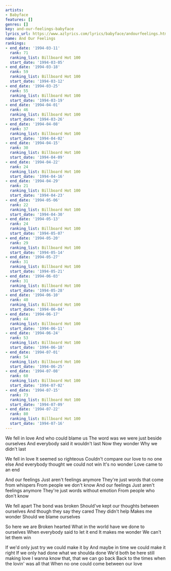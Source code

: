 ```yaml
---
artists:
- Babyface
features: []
genres: []
key: and-our-feelings-babyface
lyrics_url: https://www.azlyrics.com/lyrics/babyface/andourfeelings.html
name: And Our Feelings
rankings:
- end_date: '1994-03-11'
  rank: 71
  ranking_list: Billboard Hot 100
  start_date: '1994-03-05'
- end_date: '1994-03-18'
  rank: 59
  ranking_list: Billboard Hot 100
  start_date: '1994-03-12'
- end_date: '1994-03-25'
  rank: 55
  ranking_list: Billboard Hot 100
  start_date: '1994-03-19'
- end_date: '1994-04-01'
  rank: 46
  ranking_list: Billboard Hot 100
  start_date: '1994-03-26'
- end_date: '1994-04-08'
  rank: 37
  ranking_list: Billboard Hot 100
  start_date: '1994-04-02'
- end_date: '1994-04-15'
  rank: 30
  ranking_list: Billboard Hot 100
  start_date: '1994-04-09'
- end_date: '1994-04-22'
  rank: 24
  ranking_list: Billboard Hot 100
  start_date: '1994-04-16'
- end_date: '1994-04-29'
  rank: 21
  ranking_list: Billboard Hot 100
  start_date: '1994-04-23'
- end_date: '1994-05-06'
  rank: 22
  ranking_list: Billboard Hot 100
  start_date: '1994-04-30'
- end_date: '1994-05-13'
  rank: 24
  ranking_list: Billboard Hot 100
  start_date: '1994-05-07'
- end_date: '1994-05-20'
  rank: 29
  ranking_list: Billboard Hot 100
  start_date: '1994-05-14'
- end_date: '1994-05-27'
  rank: 31
  ranking_list: Billboard Hot 100
  start_date: '1994-05-21'
- end_date: '1994-06-03'
  rank: 31
  ranking_list: Billboard Hot 100
  start_date: '1994-05-28'
- end_date: '1994-06-10'
  rank: 40
  ranking_list: Billboard Hot 100
  start_date: '1994-06-04'
- end_date: '1994-06-17'
  rank: 44
  ranking_list: Billboard Hot 100
  start_date: '1994-06-11'
- end_date: '1994-06-24'
  rank: 53
  ranking_list: Billboard Hot 100
  start_date: '1994-06-18'
- end_date: '1994-07-01'
  rank: 54
  ranking_list: Billboard Hot 100
  start_date: '1994-06-25'
- end_date: '1994-07-08'
  rank: 60
  ranking_list: Billboard Hot 100
  start_date: '1994-07-02'
- end_date: '1994-07-15'
  rank: 73
  ranking_list: Billboard Hot 100
  start_date: '1994-07-09'
- end_date: '1994-07-22'
  rank: 80
  ranking_list: Billboard Hot 100
  start_date: '1994-07-16'
---
```


We fell in love
And who could blame us
The word was we were just beside ourselves
And everybody said it wouldn't last
Now they wonder
Why we didn't last

We fell in love
It seemed so righteous
Couldn't compare our love to no one else
And everybody thought we could not win
It's no wonder
Love came to an end

And our feelings
Just aren't feelings anymore
They're just words that come from whispers
From people we don't know
And our feelings
Just aren't feelings anymore
They're just words without emotion
From people who don't know

We fell apart
The bond was broken
Should've kept our thoughts between ourselves
And though they say they cared
They didn't help
Makes me wonder
Should we blame ourselves

So here we are
Broken hearted
What in the world have we done to ourselves
When everybody said to let it end
It makes me wonder
We can't let them win



If we'd only just try we could make it by
And maybe in time we could make it right
If we only had done what we shoulda done
We'd both be here still making love
I wanna know that, that we can go back
Back to the times when the lovin' was all that
When no one could come between our love

